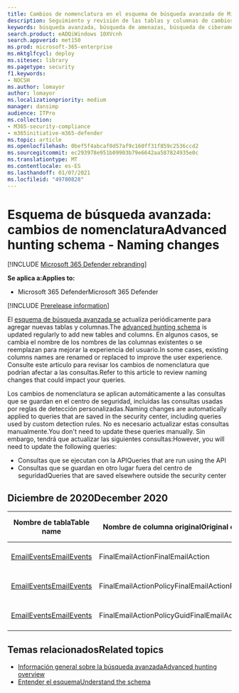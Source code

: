 ```yaml
---
title: Cambios de nomenclatura en el esquema de búsqueda avanzada de Microsoft 365 Defender
description: Seguimiento y revisión de las tablas y columnas de cambios de nomenclatura en el esquema de búsqueda avanzada
keywords: búsqueda avanzada, búsqueda de amenazas, búsqueda de ciberamenazas, protección contra amenazas de Microsoft, microsoft 365, mtp, m365, búsqueda, consulta, telemetría, referencia de esquema, kusto, tabla, datos, cambios de nomenclatura, cambiar el nombre, Protección contra amenazas de Microsoft
search.product: eADQiWindows 10XVcnh
search.appverid: met150
ms.prod: microsoft-365-enterprise
ms.mktglfcycl: deploy
ms.sitesec: library
ms.pagetype: security
f1.keywords:
- NOCSH
ms.author: lomayor
author: lomayor
ms.localizationpriority: medium
manager: dansimp
audience: ITPro
ms.collection:
- M365-security-compliance
- m365initiative-m365-defender
ms.topic: article
ms.openlocfilehash: 0bef5f4abcaf0d57af9c160ff31f859c2536ccd2
ms.sourcegitcommit: ec293978e951b09903b79e6642aa587824935e0c
ms.translationtype: MT
ms.contentlocale: es-ES
ms.lasthandoff: 01/07/2021
ms.locfileid: "49780828"
---
```

# <a name="advanced-hunting-schema---naming-changes"></a><span data-ttu-id="18894-104">Esquema de búsqueda avanzada: cambios de nomenclatura</span><span class="sxs-lookup"><span data-stu-id="18894-104">Advanced hunting schema - Naming changes</span></span>

[!INCLUDE [Microsoft 365 Defender rebranding](../includes/microsoft-defender.md)]


<span data-ttu-id="18894-105">**Se aplica a:**</span><span class="sxs-lookup"><span data-stu-id="18894-105">**Applies to:**</span></span>
- <span data-ttu-id="18894-106">Microsoft 365 Defender</span><span class="sxs-lookup"><span data-stu-id="18894-106">Microsoft 365 Defender</span></span>

[!INCLUDE [Prerelease information](../includes/prerelease.md)]

<span data-ttu-id="18894-107">El [esquema de búsqueda avanzada se](advanced-hunting-schema-tables.md) actualiza periódicamente para agregar nuevas tablas y columnas.</span><span class="sxs-lookup"><span data-stu-id="18894-107">The [advanced hunting schema](advanced-hunting-schema-tables.md) is updated regularly to add new tables and columns.</span></span> <span data-ttu-id="18894-108">En algunos casos, se cambia el nombre de los nombres de las columnas existentes o se reemplazan para mejorar la experiencia del usuario.</span><span class="sxs-lookup"><span data-stu-id="18894-108">In some cases, existing columns names are renamed or replaced to improve the user experience.</span></span> <span data-ttu-id="18894-109">Consulte este artículo para revisar los cambios de nomenclatura que podrían afectar a las consultas.</span><span class="sxs-lookup"><span data-stu-id="18894-109">Refer to this article to review naming changes that could impact your queries.</span></span>

<span data-ttu-id="18894-110">Los cambios de nomenclatura se aplican automáticamente a las consultas que se guardan en el centro de seguridad, incluidas las consultas usadas por reglas de detección personalizadas.</span><span class="sxs-lookup"><span data-stu-id="18894-110">Naming changes are automatically applied to queries that are saved in the security center, including queries used by custom detection rules.</span></span> <span data-ttu-id="18894-111">No es necesario actualizar estas consultas manualmente.</span><span class="sxs-lookup"><span data-stu-id="18894-111">You don't need to update these queries manually.</span></span> <span data-ttu-id="18894-112">Sin embargo, tendrá que actualizar las siguientes consultas:</span><span class="sxs-lookup"><span data-stu-id="18894-112">However, you will need to update the following queries:</span></span>
- <span data-ttu-id="18894-113">Consultas que se ejecutan con la API</span><span class="sxs-lookup"><span data-stu-id="18894-113">Queries that are run using the API</span></span>
- <span data-ttu-id="18894-114">Consultas que se guardan en otro lugar fuera del centro de seguridad</span><span class="sxs-lookup"><span data-stu-id="18894-114">Queries that are saved elsewhere outside the security center</span></span>

## <a name="december-2020"></a><span data-ttu-id="18894-115">Diciembre de 2020</span><span class="sxs-lookup"><span data-stu-id="18894-115">December 2020</span></span>

| <span data-ttu-id="18894-116">Nombre de tabla</span><span class="sxs-lookup"><span data-stu-id="18894-116">Table name</span></span> | <span data-ttu-id="18894-117">Nombre de columna original</span><span class="sxs-lookup"><span data-stu-id="18894-117">Original column name</span></span> | <span data-ttu-id="18894-118">Nombre de columna nueva</span><span class="sxs-lookup"><span data-stu-id="18894-118">New column name</span></span> | <span data-ttu-id="18894-119">Motivo de la modificación</span><span class="sxs-lookup"><span data-stu-id="18894-119">Reason for change</span></span>
|--|--|--|--|
| [<span data-ttu-id="18894-120">EmailEvents</span><span class="sxs-lookup"><span data-stu-id="18894-120">EmailEvents</span></span>](advanced-hunting-emailevents-table.md) | <span data-ttu-id="18894-121">FinalEmailAction</span><span class="sxs-lookup"><span data-stu-id="18894-121">FinalEmailAction</span></span> | <span data-ttu-id="18894-122">EmailAction</span><span class="sxs-lookup"><span data-stu-id="18894-122">EmailAction</span></span> | <span data-ttu-id="18894-123">Comentarios del cliente</span><span class="sxs-lookup"><span data-stu-id="18894-123">Customer feedback</span></span> |
| [<span data-ttu-id="18894-124">EmailEvents</span><span class="sxs-lookup"><span data-stu-id="18894-124">EmailEvents</span></span>](advanced-hunting-emailevents-table.md) | <span data-ttu-id="18894-125">FinalEmailActionPolicy</span><span class="sxs-lookup"><span data-stu-id="18894-125">FinalEmailActionPolicy</span></span> | <span data-ttu-id="18894-126">EmailActionPolicy</span><span class="sxs-lookup"><span data-stu-id="18894-126">EmailActionPolicy</span></span> | <span data-ttu-id="18894-127">Comentarios del cliente</span><span class="sxs-lookup"><span data-stu-id="18894-127">Customer feedback</span></span> |
| [<span data-ttu-id="18894-128">EmailEvents</span><span class="sxs-lookup"><span data-stu-id="18894-128">EmailEvents</span></span>](advanced-hunting-emailevents-table.md) | <span data-ttu-id="18894-129">FinalEmailActionPolicyGuid</span><span class="sxs-lookup"><span data-stu-id="18894-129">FinalEmailActionPolicyGuid</span></span> | <span data-ttu-id="18894-130">EmailActionPolicyGuid</span><span class="sxs-lookup"><span data-stu-id="18894-130">EmailActionPolicyGuid</span></span> | <span data-ttu-id="18894-131">Comentarios del cliente</span><span class="sxs-lookup"><span data-stu-id="18894-131">Customer feedback</span></span> |

## <a name="related-topics"></a><span data-ttu-id="18894-132">Temas relacionados</span><span class="sxs-lookup"><span data-stu-id="18894-132">Related topics</span></span>
- [<span data-ttu-id="18894-133">Información general sobre la búsqueda avanzada</span><span class="sxs-lookup"><span data-stu-id="18894-133">Advanced hunting overview</span></span>](advanced-hunting-overview.md)
- [<span data-ttu-id="18894-134">Entender el esquema</span><span class="sxs-lookup"><span data-stu-id="18894-134">Understand the schema</span></span>](advanced-hunting-schema-tables.md)